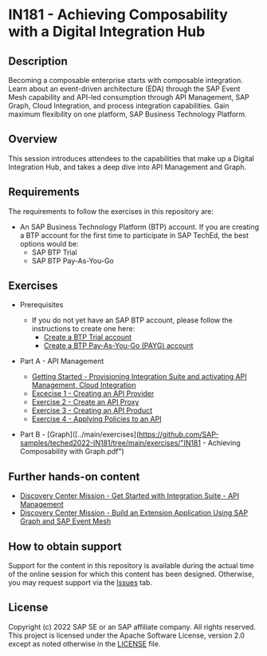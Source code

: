# IN181 - Achieving Composability with a Digital Integration Hub

## Description

Becoming a composable enterprise starts with composable integration. Learn about an event-driven architecture (EDA) through the SAP Event Mesh capability and API-led consumption through API Management, SAP Graph, Cloud Integration, and process integration capabilities. Gain maximum flexibility on one platform, SAP Business Technology Platform.

## Overview

This session introduces attendees to the capabilities that make up a Digital Integration Hub, and takes a deep dive into API Management and Graph. 

## Requirements

The requirements to follow the exercises in this repository are:
- An SAP Business Technology Platform (BTP) account. If you are creating a BTP account for the first time to participate in SAP TechEd, the best options would be: 
    - SAP BTP Trial
    - SAP BTP Pay-As-You-Go 

## Exercises

- Prerequisites
    - If you do not yet have an SAP BTP account, please follow the instructions to create one here:
        - [Create a BTP Trial account](https://developers.sap.com/tutorials/hcp-create-trial-account.html)
        - [Create a BTP Pay-As-You-Go (PAYG) account](https://store.sap.com/dcp/en/product/display-9999951781_live_v1)
     
- Part A - API Management
     - [Getting Started - Provisioning Integration Suite and activating API Management, Cloud Integration](../main/exercises/exercise0/README.md)
     - [Excecise 1 - Creating an API Provider](../main/exercises/exercise1/README.md)
     - [Exercise 2 - Create an API Proxy](../main/exercises/exercise2/README.md)
     - [Exercise 3 - Creating an API Product](../main/exercises/exercise3/README.md)
     - [Exercise 4 - Applying Policies to an API](../main/exercises/exercise4/README.md)
    
- Part B - [Graph]([../main/exercises](https://github.com/SAP-samples/teched2022-IN181/tree/main/exercises/"IN181 - Achieving Composability with Graph.pdf")
    
## Further hands-on content
- [Discovery Center Mission - Get Started with Integration Suite - API Management](https://discovery-center.cloud.sap/missiondetail/3062/3072/)
- [Discovery Center Mission - Build an Extension Application Using SAP Graph and SAP Event Mesh](https://discovery-center.cloud.sap/missiondetail/3702/3745/)

## How to obtain support

Support for the content in this repository is available during the actual time of the online session for which this content has been designed. Otherwise, you may request support via the [Issues](../../issues) tab.

## License
Copyright (c) 2022 SAP SE or an SAP affiliate company. All rights reserved. This project is licensed under the Apache Software License, version 2.0 except as noted otherwise in the [LICENSE](LICENSES/Apache-2.0.txt) file.
